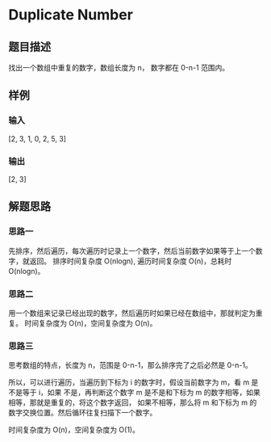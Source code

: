 # Duplicate Number

## 题目描述

找出一个数组中重复的数字，数组长度为 n， 数字都在 0-n-1 范围内。

## 样例

### 输入

[2, 3, 1, 0, 2, 5, 3]

### 输出

[2, 3]

## 解题思路

### 思路一

先排序，然后遍历，每次遍历时记录上一个数字，然后当前数字如果等于上一个数字，就返回。
排序时间复杂度 O(nlogn), 遍历时间复杂度 O(n)，总耗时 O(nlogn)。

### 思路二

用一个数组来记录已经出现的数字，然后遍历时如果已经在数组中，那就判定为重复。
时间复杂度为 O(n)，空间复杂度为 O(n)。

### 思路三

思考数组的特点，长度为 n，范围是 0-n-1，那么排序完了之后必然是 0-n-1。

所以，可以进行遍历，当遍历到下标为 i 的数字时，假设当前数字为 m，看 m 是不是等于 i，如果
不是，再判断这个数字 m 是不是和下标为 m 的数字相等，如果相等，那就是重复的，将这个数字返回，
如果不相等，那么将 m 和下标为 m 的数字交换位置。然后循环往复扫描下一个数字。

时间复杂度为 O(n)，空间复杂度为 O(1)。
